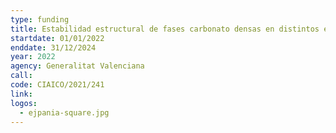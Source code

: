 ```yaml
---
type: funding
title: Estabilidad estructural de fases carbonato densas en distintos entornos químicos y a alta temperatura (DenseCarbon)
startdate: 01/01/2022
enddate: 31/12/2024
year: 2022
agency: Generalitat Valenciana
call:
code: CIAICO/2021/241
link:
logos:
  - ejpania-square.jpg
---
```

